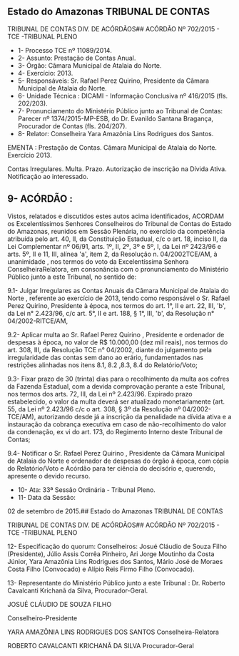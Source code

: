 ## Estado do Amazonas TRIBUNAL DE CONTAS

TRIBUNAL DE CONTAS DIV. DE ACÓRDÃOS## ACÓRDÃO Nº 702/2015 - TCE -TRIBUNAL PLENO

- 1- Processo TCE nº 11089/2014.
- 2- Assunto: Prestação de Contas Anual.
- 3- Órgão: Câmara Municipal de Atalaia do Norte.
- 4- Exercício: 2013.
- 5- Responsáveis: Sr. Rafael Perez Quirino, Presidente da Câmara Municipal de Atalaia do Norte.
- 6- Unidade Técnica : DICAMI - Informação Conclusiva nº 416/2015 (fls. 202/203).
- 7-  Pronunciamento  do  Ministério  Público  junto  ao  Tribunal  de  Contas: Parecer  nº 1374/2015-MP-ESB,  do  Dr.  Evanildo  Santana  Bragança,  Procurador  de  Contas  (fls. 204/207).
- 8- Relator: Conselheira Yara Amazônia Lins Rodrigues dos Santos.

EMENTA : Prestação de Contas. Câmara Municipal de Atalaia do Norte. Exercício 2013.

Contas Irregulares. Multa. Prazo. Autorização de inscrição na Dívida Ativa. Notificação ao interessado.

## 9- ACÓRDÃO :

Vistos,  relatados  e  discutidos  estes  autos  acima  identificados, ACORDAM os Excelentíssimos  Senhores Conselheiros  do  Tribunal  de  Contas  do  Estado  do  Amazonas, reunidos  em  Sessão  Plenária,  no  exercício  da  competência  atribuída  pelo  art.  40,  II,  da Constituição Estadual, c/c o art. 18, inciso II, da Lei Complementar nº 06/91, arts. 1º, II, 2º, 3º e 5º, I, da Lei nº 2423/96 e arts. 5º, II e 11, III, alínea 'a', item 2, da Resolução n. 04/2002TCE/AM, à  unanimidade ,  nos  termos  do  voto  da  Excelentíssima  Senhora  ConselheiraRelatora, em  consonância com  o  pronunciamento  do  Ministério  Público  junto  a  este Tribunal, no sentido de:

9.1- Julgar Irregulares as Contas Anuais da Câmara Municipal de Atalaia do Norte , referente ao exercício de 2013, tendo como responsável o Sr. Rafael Perez Quirino, Presidente à época, nos termos do art. 1°, II e art. 22, III, 'b', da Lei n° 2.423/96, c/c art. 5°, II e art. 188, § 1°, III, 'b', da Resolução n° 04/2002-RITCE/AM,

9.2-  Aplicar  multa  ao  Sr.  Rafael  Perez  Quirino ,  Presidente  e  ordenador  de despesas à época, no valor de R$ 10.000,00 (dez mil reais), nos termos do art. 308, III, da Resolução TCE n° 04/2002, diante do julgamento pela irregularidade das contas sem dano ao  erário,  fundamentados  nas  restrições  alinhadas  nos  itens  8.1,  8.2  ,8.3,  8.4    do Relatório/Voto;

9.3- Fixar prazo de 30 (trinta) dias para o recolhimento da multa aos cofres da Fazenda Estadual, com a devida comprovação perante a este Tribunal, nos termos dos arts. 72,  III,  da  Lei  nº  2.423/96.  Expirado  prazo  estabelecido,  o  valor  da  multa  deverá  ser atualizado monetariamente (art. 55, da Lei nº 2.423/96 c/c o art. 308, § 3º da Resolução nº 04/2002-TCE/AM),  autorizando  desde  já  a  inscrição  da  penalidade  na  dívida  ativa  e  a instauração da cobrança executiva em caso de não-recolhimento do valor da condenação, ex vi do art. 173, do Regimento Interno deste Tribunal de Contas;

9.4- Notificar o Sr. Rafael Perez Quirino ,  Presidente da Câmara Municipal de Atalaia do Norte e ordenador de despesas do órgão à época, com cópia do Relatório/Voto e Acórdão para ter ciência do decisório e, querendo, apresente o devido recurso.

- 10- Ata: 33ª Sessão Ordinária - Tribunal Pleno.
- 11- Data da Sessão:

02 de setembro de 2015.## Estado do Amazonas TRIBUNAL DE CONTAS

TRIBUNAL DE CONTAS DIV. DE ACÓRDÃOS## ACÓRDÃO Nº 702/2015 - TCE -TRIBUNAL PLENO

12- Especificação do quorum: Conselheiros: Josué Cláudio de Souza Filho  (Presidente), Júlio Assis  Corrêa  Pinheiro,  Ari  Jorge  Moutinho  da  Costa  Júnior,  Yara  Amazônia  Lins Rodrigues dos Santos, Mário José de Moraes Costa Filho (Convocado) e Alípio Reis Firmo Filho (Convocado).

13- Representante do Ministério Público junto a este Tribunal :  Dr.  Roberto Cavalcanti Krichanã da Silva, Procurador-Geral.

JOSUÉ CLÁUDIO DE SOUZA FILHO

Conselheiro-Presidente

YARA AMAZÔNIA LINS RODRIGUES DOS SANTOS Conselheira-Relatora

ROBERTO CAVALCANTI KRICHANÃ DA SILVA Procurador-Geral